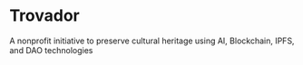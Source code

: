 # Trovador
A nonprofit initiative to preserve cultural heritage using AI, Blockchain, IPFS, and DAO technologies
